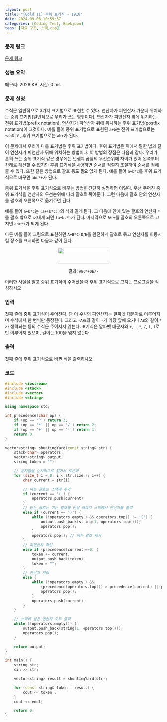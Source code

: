 ```yaml
---
layout: post
title: "[Gold II] 후위 표기식 - 1918"
date: 2024-09-06 10:59:37
categories: [Coding Test, Baekjoon]
tags: [자료 구조, 스택,cpp]
---
```


### 문제 링크

[문제 링크](https://www.acmicpc.net/problem/1918)

### 성능 요약

메모리: 2028 KB, 시간: 0 ms

### 문제 설명

<p>수식은 일반적으로 3가지 표기법으로 표현할 수 있다. 연산자가 피연산자 가운데 위치하는 중위 표기법(일반적으로 우리가 쓰는 방법이다), 연산자가 피연산자 앞에 위치하는 전위 표기법(prefix notation), 연산자가 피연산자 뒤에 위치하는 후위 표기법(postfix notation)이 그것이다. 예를 들어 중위 표기법으로 표현된 <code>a+b</code>는 전위 표기법으로는 <code>+ab</code>이고, 후위 표기법으로는 <code>ab+</code>가 된다.</p>

<p>이 문제에서 우리가 다룰 표기법은 후위 표기법이다. 후위 표기법은 위에서 말한 법과 같이 연산자가 피연산자 뒤에 위치하는 방법이다. 이 방법의 장점은 다음과 같다. 우리가 흔히 쓰는 중위 표기식 같은 경우에는 덧셈과 곱셈의 우선순위에 차이가 있어 왼쪽부터 차례로 계산할 수 없지만 후위 표기식을 사용하면 순서를 적절히 조절하여 순서를 정해줄 수 있다. 또한 같은 방법으로 괄호 등도 필요 없게 된다. 예를 들어 <code>a+b*c</code>를 후위 표기식으로 바꾸면 <code>abc*+</code>가 된다.</p>

<p>중위 표기식을 후위 표기식으로 바꾸는 방법을 간단히 설명하면 이렇다. 우선 주어진 중위 표기식을 연산자의 우선순위에 따라 괄호로 묶어준다. 그런 다음에 괄호 안의 연산자를 괄호의 오른쪽으로 옮겨주면 된다.</p>

<p>예를 들어 <code>a+b*c</code>는 <code>(a+(b*c))</code>의 식과 같게 된다. 그 다음에 안에 있는 괄호의 연산자 <code>*</code>를 괄호 밖으로 꺼내게 되면 <code>(a+bc*)</code>가 된다. 마지막으로 또 <code>+</code>를 괄호의 오른쪽으로 고치면 <code>abc*+</code>가 되게 된다.</p>

<p>다른 예를 들어 그림으로 표현하면 <code>A+B*C-D/E</code>를 완전하게 괄호로 묶고 연산자를 이동시킬 장소를 표시하면 다음과 같이 된다.</p>

<p style="text-align: center;"><img alt="" src="https://upload.acmicpc.net/5aad2feb-d9fc-430a-954d-73a06ba0215f/-/preview/" style="width: 166px; height: 50px;"></p>

<p style="text-align: center;">결과: <code>ABC*+DE/-</code></p>

<p>이러한 사실을 알고 중위 표기식이 주어졌을 때 후위 표기식으로 고치는 프로그램을 작성하시오</p>

### 입력

 <p>첫째 줄에 중위 표기식이 주어진다. 단 이 수식의 피연산자는 알파벳 대문자로 이루어지며 수식에서 한 번씩만 등장한다. 그리고 <code>-A+B</code>와 같이 <code>-</code>가 가장 앞에 오거나 <code>AB</code>와 같이 <code>*</code>가 생략되는 등의 수식은 주어지지 않는다. 표기식은 알파벳 대문자와 <code>+</code>, <code>-</code>, <code>*</code>, <code>/</code>, <code>(</code>, <code>)</code>로만 이루어져 있으며, 길이는 100을 넘지 않는다. </p>

### 출력

 <p>첫째 줄에 후위 표기식으로 바뀐 식을 출력하시오</p>

### 코드

```cpp
#include <iostream>
#include <stack>
#include <vector>
#include <string>

using namespace std;

int precedence(char op) {
	if (op == '^') return 3;
	if (op == '*' || op == '/') return 2;
	if (op == '+' || op == '-') return 1;
	return 0;
}

vector<string> shuntingYard(const string& str) {
	stack<char> operators;
	vector<string> output;
	string token = "";

	// 문자열을 순차적으로 읽어서 토큰화
	for (size_t i = 0; i < str.size(); i++) {
		char current = str[i];

		// 여는 괄호는 스택에 추가
		if (current == '(') {
			operators.push(current);
		}
		// 닫는 괄호는 여는 괄호를 만날 때까지 스택에서 연산자를 출력
		else if (current == ')') {
			while (!operators.empty() && operators.top() != '(') {
				output.push_back(string(1, operators.top()));
				operators.pop();
			}
			operators.pop(); // 여는 괄호 제거
		}
		// 피연산자 확인
		else if (precedence(current)==0) {
			token += current;
			output.push_back(token); 
			token = "";
		}
		// 연산자 처리
		else {
			while (!operators.empty() &&
				(precedence(operators.top()) > precedence(current) ||(precedence(operators.top()) == precedence(current)))) {output.push_back(string(1, operators.top()));
				operators.pop();
			}
			operators.push(current);
		}
	}

	// 스택에 남은 연산자 모두 출력
	while (!operators.empty()) {
		output.push_back(string(1, operators.top()));
		operators.pop();
	}

	return output;
}

int main() {
	string str; 
	cin >> str;

	vector<string> result = shuntingYard(str);

	for (const string& token : result) {
		cout << token ;
	}
	cout << endl;

	return 0;
}

```
